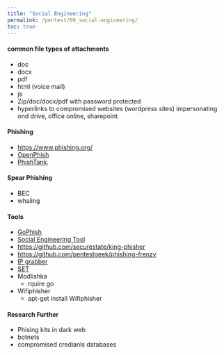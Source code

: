 ```yaml
---
title: "Social Engineering"
permalink: /pentest/09_social-engineering/
toc: true
---
```


#### common file types of attachments
- doc
- docx
- pdf 
- html (voice mail)
- js 
- Zip/doc/docx/pdf with password protected
- hyperlinks to compromised websites (wordpress sites) impersonating ond drive, office online, sharepoint 

#### Phishing
- https://www.phishing.org/
- [OpenPhish](https://openphish.com)
- [PhishTank](https://www.phishtank.com).

#### Spear Phishing
- BEC
- whaling
#### Tools 
- [GoPhish](https://getgophish.com/)
- [Social Engineering Tool](https://www.trustedsec.com/tools/the-social-engineer-toolkit-set/)
- https://github.com/securestate/king-phisher
- https://github.com/pentestgeek/phishing-frenzy
- [IP grabber](http://www.fuglekos.com/ip-grabber/index.html)
- [SET](https://github.com/trustedsec/social-engineer-toolkit)
- Modlishka
  - rquire go
- Wifiphisher
  - apt-get install Wifiphisher




#### Research Further
- Phising kits in dark web 
- botnets 
- compromised credianls databases 
